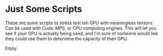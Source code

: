 # Just Some Scripts

These are some scripts to stress test teh GPU with meaningless tensors. Can be used with Cuda. MPS. or CPU computing engines.  This will let you see if your GPU is actually being used, and I'm sure of someone would liek they could use them to determine the capacity of their GPU.

Enjoy.
